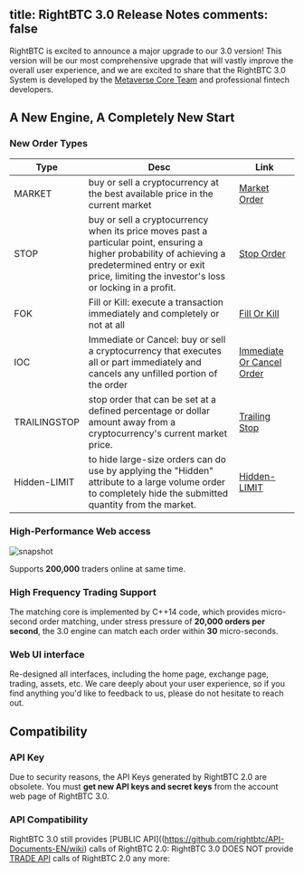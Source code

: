 title: RightBTC 3.0 Release Notes
comments: false
---
RightBTC is excited to announce a major upgrade to our 3.0 version! This version will be our most comprehensive upgrade that will vastly improve the overall user experience, and we are excited to share that the RightBTC 3.0 System is developed by the [Metaverse Core Team](https://mvs.org) and professional fintech developers.

## A New Engine, A Completely New Start
### New Order Types
Type | Desc | Link
--- | --- | ---
MARKET | buy or sell a cryptocurrency at the best available price in the current market | [Market Order](https://www.investopedia.com/terms/m/marketorder.asp)
STOP | buy or sell a cryptocurrency when its price moves past a particular point, ensuring a higher probability of achieving a predetermined entry or exit price, limiting the investor's loss or locking in a profit.  | [Stop Order](https://www.investopedia.com/terms/s/stoporder.asp)
FOK | Fill or Kill: execute a transaction immediately and completely or not at all | [Fill Or Kill](https://www.investopedia.com/terms/f/fok.asp)
IOC | Immediate or Cancel: buy or sell a cryptocurrency that executes all or part immediately and cancels any unfilled portion of the order | [Immediate Or Cancel Order](https://www.investopedia.com/terms/i/immediateorcancel.asp)
TRAILINGSTOP | stop order that can be set at a defined percentage or dollar amount away from a cryptocurrency's current market price. | [Trailing Stop](https://www.investopedia.com/terms/t/trailingstop.asp)
Hidden-LIMIT| to hide large-size orders can do use by applying the "Hidden" attribute to a large volume order to completely hide the submitted quantity from the market. | [Hidden-LIMIT](https://papers.ssrn.com/sol3/papers.cfm?abstract_id=676564)

### High-Performance Web access
![snapshot](/img/rbtc-snapshot.png)

Supports **200,000** traders online at same time.

### High Frequency Trading Support
The matching core is implemented by C++14 code, which provides micro-second order matching, under stress pressure of **20,000 orders per second**, the 3.0 engine can match each order within **30** micro-seconds.

### Web UI interface
Re-designed all interfaces, including the home page, exchange page, trading, assets, etc.
We care deeply about your user experience, so if you find anything you'd like to feedback to us, please do not hesitate to reach out.

## Compatibility

### API Key
Due to security reasons, the API Keys generated by RightBTC 2.0 are obsolete.
You must **get new API keys and secret keys** from the account web page of RightBTC 3.0.

### API Compatibility
RightBTC 3.0 still provides [PUBLIC API]((https://github.com/rightbtc/API-Documents-EN/wiki) calls of RightBTC 2.0:
RightBTC 3.0 DOES NOT provide [TRADE API](https://github.com/rightbtc/API-Documents-EN/wiki) calls of RightBTC 2.0 any more:
